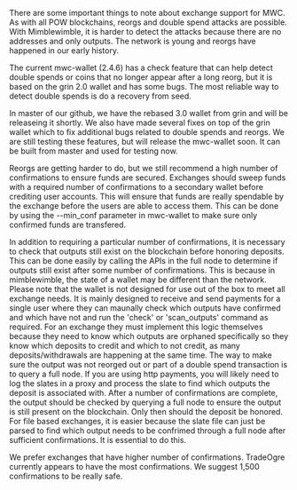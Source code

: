 <p>There are some important things to note about exchange support for MWC. As with all POW blockchains, reorgs and double spend attacks are possible. With Mimblewimble, it is harder to detect the attacks because there are no addresses and only outputs. The network is young and reorgs have happened in our early history.
<p>
<p>The current mwc-wallet (2.4.6) has a check feature that can help detect double spends or coins that no longer appear after a long reorg, but it is based on the grin 2.0 wallet and has some bugs. The most reliable way to detect double spends is do a recovery from seed.
<p>
<p>In master of our github, we have the rebased 3.0 wallet from grin and will be releaseing it shortly. We also have made several fixes on top of the grin wallet which to fix additional bugs related to double spends and reorgs. We are still testing these features, but will release the mwc-wallet soon. It can be built from master and used for testing now.
<p>
<p>Reorgs are getting harder to do, but we still recommend a high number of confirmations to ensure funds are secured. Exchanges should sweep funds with a required number of confirmations to a secondary wallet before crediting user accounts. This will ensure that funds are really spendable by the exchange before the users are able to access them. This can be done by using the --min_conf parameter in mwc-wallet to make sure only confirmed funds are transfered.
<p>
<p>In addition to requiring a particular number of confirmations, it is necessary to check that outputs still exist on the blockchain before honoring deposits. This can be done easily by calling the APIs in the full node to determine if outputs still exist after some number of confirmations. This is because in mimblewimble, the state of a wallet may be different than the network. Please note that the wallet is not designed for use out of the box to meet all exchange needs. It is mainly designed to receive and send payments for a single user where they can maunally check which outputs have confirmed and which have not and run the 'check' or 'scan_outputs' command as required. For an exchange they must implement this logic themselves because they need to know which outputs are orphaned specifically so they know which deposits to credit and which to not credit, as many deposits/withdrawals are happening at the same time. The way to make sure the output was not reorged out or part of a double spend transaction is to query a full node. If you are using http payments, you will likely need to log the slates in a proxy and process the slate to find which outputs the deposit is associated with. After a number of confirmations are complete, the output should be checked by querying a full node to ensure the output is still present on the blockchain. Only then should the deposit be honored. For file based exchanges, it is easier because the slate file can just be parsed to find which output needs to be confrimed through a full node after sufficient confirmations. It is essential to do this.
<p>
<p>We prefer exchanges that have higher number of confirmations. TradeOgre currently appears to have the most confirmations. We suggest 1,500 confirmations to be really safe.
